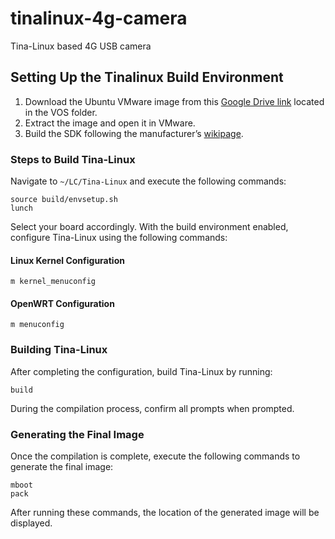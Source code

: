 # tinalinux-4g-camera
Tina-Linux based 4G USB camera

## Setting Up the Tinalinux Build Environment

1. Download the Ubuntu VMware image from this [Google Drive link](https://drive.google.com/drive/folders/1lrqDsxtGl8WvU7o547lT9IkHwGyAHXFU?spm=a2g0o.detail.1000023.1.74524KRw4KRwT2) located in the VOS folder.
2. Extract the image and open it in VMware.
3. Build the SDK following the manufacturer’s [wikipage](http://wiki.lctech.cc/index.php?title=LC-PI-T113).

### Steps to Build Tina-Linux

Navigate to `~/LC/Tina-Linux` and execute the following commands:
```shell
source build/envsetup.sh
lunch
```
Select your board accordingly. With the build environment enabled, configure Tina-Linux using the following commands:

#### Linux Kernel Configuration
```shell
m kernel_menuconfig
```

#### OpenWRT Configuration
```shell
m menuconfig
```

### Building Tina-Linux

After completing the configuration, build Tina-Linux by running:
```shell
build
```
During the compilation process, confirm all prompts when prompted.

### Generating the Final Image

Once the compilation is complete, execute the following commands to generate the final image:
```shell
mboot
pack
```
After running these commands, the location of the generated image will be displayed.

